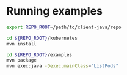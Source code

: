 # Running examples

```sh
export REPO_ROOT=/path/to/client-java/repo

cd ${REPO_ROOT}/kubernetes
mvn install

cd ${REPO_ROOT}/examples
mvn package
mvn exec:java -Dexec.mainClass="ListPods"
```


